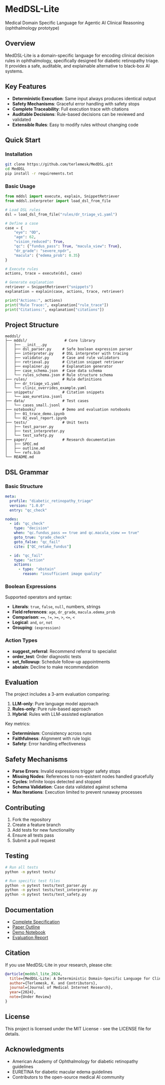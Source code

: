 # MedDSL-Lite

Medical Domain Specific Language for Agentic AI Clinical Reasoning (ophthalmology prototype)

## Overview

MedDSL-Lite is a domain-specific language for encoding clinical decision rules in ophthalmology, specifically designed for diabetic retinopathy triage. It provides a safe, auditable, and explainable alternative to black-box AI systems.

## Key Features

- **Deterministic Execution**: Same input always produces identical output
- **Safety Mechanisms**: Graceful error handling with safety stops
- **Complete Traceability**: Full execution trace with citations
- **Auditable Decisions**: Rule-based decisions can be reviewed and validated
- **Extensible Rules**: Easy to modify rules without changing code

## Quick Start

### Installation

```bash
git clone https://github.com/terlemesk/MedDSL.git
cd MedDSL
pip install -r requirements.txt
```

### Basic Usage

```python
from mddsl import execute, explain, SnippetRetriever
from mddsl.interpreter import load_dsl_from_file

# Load DSL rules
dsl = load_dsl_from_file("rules/dr_triage_v1.yaml")

# Define a case
case = {
    "eye": "OD",
    "age": 62,
    "vision_reduced": True,
    "qc": {"fundus_pass": True, "macula_view": True},
    "dr_grade": "severe_npdr",
    "macula": {"edema_prob": 0.35}
}

# Execute rules
actions, trace = execute(dsl, case)

# Generate explanation
retriever = SnippetRetriever("snippets")
explanation = explain(case, actions, trace, retriever)

print("Actions:", actions)
print("Rule Trace:", explanation["rule_trace"])
print("Citations:", explanation["citations"])
```

## Project Structure

```
meddsl/
├── mddsl/                 # Core library
│   ├── __init__.py
│   ├── dsl_parser.py     # Safe boolean expression parser
│   ├── interpreter.py    # DSL interpreter with tracing
│   ├── validator.py      # Case and rule validators
│   ├── retrieval.py      # Citation snippet retriever
│   ├── explainer.py      # Explanation generator
│   ├── case_schema.json  # Case data schema
│   └── rules_schema.json # Rule structure schema
├── rules/                # Rule definitions
│   ├── dr_triage_v1.yaml
│   └── clinic_overrides_example.yaml
├── snippets/             # Citation snippets
│   └── aao_euretina.jsonl
├── data/                 # Test cases
│   └── cases_small.jsonl
├── notebooks/            # Demo and evaluation notebooks
│   ├── 01_trace_demo.ipynb
│   └── 02_eval_report.ipynb
├── tests/                # Unit tests
│   ├── test_parser.py
│   ├── test_interpreter.py
│   └── test_safety.py
├── paper/                # Research documentation
│   ├── SPEC.md
│   ├── outline.md
│   └── refs.bib
└── README.md
```

## DSL Grammar

### Basic Structure

```yaml
meta:
  profile: "diabetic_retinopathy_triage"
  version: "1.0.0"
  entry: "qc_check"

nodes:
  - id: "qc_check"
    type: "decision"
    when: "qc.fundus_pass == true and qc.macula_view == true"
    goto_true: "grade_check"
    goto_false: "qc_fail"
    cite: ["QC_retake_fundus"]

  - id: "qc_fail"
    type: "action"
    actions:
      - type: "abstain"
        reason: "insufficient image quality"
```

### Boolean Expressions

Supported operators and syntax:
- **Literals**: `true`, `false`, `null`, numbers, strings
- **Field references**: `age`, `dr_grade`, `macula.edema_prob`
- **Comparison**: `==`, `!=`, `>=`, `>`, `<=`, `<`
- **Logical**: `and`, `or`, `not`
- **Grouping**: `(expression)`

### Action Types

- **suggest_referral**: Recommend referral to specialist
- **order_test**: Order diagnostic tests
- **set_followup**: Schedule follow-up appointments
- **abstain**: Decline to make recommendation

## Evaluation

The project includes a 3-arm evaluation comparing:

1. **LLM-only**: Pure language model approach
2. **Rules-only**: Pure rule-based approach
3. **Hybrid**: Rules with LLM-assisted explanation

Key metrics:
- **Determinism**: Consistency across runs
- **Faithfulness**: Alignment with rule logic
- **Safety**: Error handling effectiveness

## Safety Mechanisms

- **Parse Errors**: Invalid expressions trigger safety stops
- **Missing Nodes**: References to non-existent nodes handled gracefully
- **Cycles**: Infinite loops detected and stopped
- **Schema Validation**: Case data validated against schema
- **Max Iterations**: Execution limited to prevent runaway processes

## Contributing

1. Fork the repository
2. Create a feature branch
3. Add tests for new functionality
4. Ensure all tests pass
5. Submit a pull request

## Testing

```bash
# Run all tests
python -m pytest tests/

# Run specific test files
python -m pytest tests/test_parser.py
python -m pytest tests/test_interpreter.py
python -m pytest tests/test_safety.py
```

## Documentation

- [Complete Specification](paper/SPEC.md)
- [Paper Outline](paper/outline.md)
- [Demo Notebook](notebooks/01_trace_demo.ipynb)
- [Evaluation Report](notebooks/02_eval_report.ipynb)

## Citation

If you use MedDSL-Lite in your research, please cite:

```bibtex
@article{meddsl_lite_2024,
  title={MedDSL-Lite: A Deterministic Domain-Specific Language for Clinical Decision Support},
  author={Terlemesk, K. and Contributors},
  journal={Journal of Medical Internet Research},
  year={2024},
  note={Under Review}
}
```

## License

This project is licensed under the MIT License - see the LICENSE file for details.

## Acknowledgments

- American Academy of Ophthalmology for diabetic retinopathy guidelines
- EURETINA for diabetic macular edema guidelines
- Contributors to the open-source medical AI community